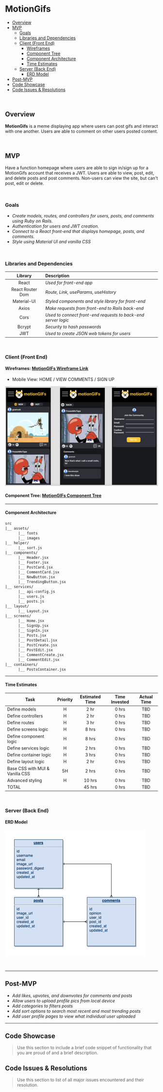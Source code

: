 # MotionGifs

- [Overview](#overview)
- [MVP](#mvp)
  - [Goals](#goals)
  - [Libraries and Dependencies](#libraries-and-dependencies)
  - [Client (Front End)](#client-front-end)
    - [Wireframes](#wireframes)
    - [Component Tree](#component-tree)
    - [Component Architecture](#component-architecture)
    - [Time Estimates](#time-estimates)
  - [Server (Back End)](#server-back-end)
    - [ERD Model](#erd-model)
- [Post-MVP](#post-mvp)
- [Code Showcase](#code-showcase)
- [Code Issues & Resolutions](#code-issues--resolutions)

<br>

## Overview

**MotionGifs** is a meme displaying app where users can post gifs and interact with one another. Users are able to comment on other users posted content.

<br>

## MVP

Have a function homepage where users are able to sign in/sign up for a MotionGifs account that receives a JWT. Users are able to view, post, edit, and delete posts and post comments. Non-users can view the site, but can't post, edit or delete.

<br>

### Goals

- _Create models, routes, and controllers for users, posts, and comments using Ruby on Rails._
- _Authentication for users and JWT creation._
- _Connect to a React front-end that displays homepage, posts, and comments._
- _Style using Material UI and vanilla CSS_

<br>

### Libraries and Dependencies

|     Library      | Description                                                   |
| :--------------: | :------------------------------------------------------------ |
|      React       | _Used for front-end app_                                      |
| React Router Dom | _Route, Link, useParams, useHistory_                          |
|   Material-UI    | _Styled components and style library for front-end_           |
|      Axios       | _Make requests from front-end to Rails back-end_              |
|       Cors       | _Used to connect front-end requests to back-end server logic_ |
|      Bcrypt      | _Security to hash passwords_                                  |
|       JWT        | _Used to create JSON web tokens for users_                    |

<br>

### Client (Front End)

#### Wireframes: [MotionGIFs Wireframe Link](https://www.figma.com/file/Aram4qlCgewyO2y9AsqYUg/MotionGifs?node-id=0%3A1 "wireframe link")

- Mobile View: HOME / VIEW COMMENTS / SIGN UP

![Mobile- Home](assets/MotionGIFs_Wireframe.png)

#### Component Tree: [MotionGIFs Component Tree](https://gist.git.generalassemb.ly/davidtwhitlatch/414107e2560ae0bb65e233570f2fe056#file-component-tree-png)

---

#### Component Architecture

```structure
src
|__ assets/
      |__ fonts
      |__ images
|__ helper/
      |__ sort.js
|__ components/
      |__ Header.jsx
      |__ Footer.jsx
      |__ PostCard.jsx
      |__ CommentCard.jsx
      |__ NewButton.jsx
      |__ TrendingButton.jsx
|__ services/
      |__ api-config.js
      |__ users.js
      |__ posts.js
|__ layout/
      |__ Layout.jsx
|__ screens/
      |__ Home.jsx
      |__ SignUp.jsx
      |__ SignIn.jsx
      |__ Posts.jsx
      |__ PostDetail.jsx
      |__ PostCreate.jsx
      |__ PostEdit.jsx
      |__ CommentCreate.jsx
      |__ CommentEdit.jsx
|__ containers/
      |__ PostsContainer.jsx
```

---

#### Time Estimates

| Task                            | Priority | Estimated Time | Time Invested | Actual Time |
| ------------------------------- | :------: | :------------: | :-----------: | :---------: |
| Define models                   |    H     |      2 hr      |     0 hrs     |     TBD     |
| Define controllers              |    H     |      2 hr      |     0 hrs     |     TBD     |
| Define routes                   |    H     |      3 hr      |     0 hrs     |     TBD     |
| Define screens logic            |    H     |     8 hrs      |     0 hrs     |     TBD     |
| Define component logic          |    H     |     8 hrs      |     0 hrs     |     TBD     |
| Define services logic           |    H     |     2 hrs      |     0 hrs     |     TBD     |
| Define container logic          |    H     |     3 hrs      |     0 hrs     |     TBD     |
| Define layout logic             |    H     |      2 hr      |     0 hrs     |     TBD     |
| Base CSS with MUI & Vanilla CSS |    5H    |     2 hrs      |     0 hrs     |     TBD     |
| Advanced styling                |    H     |     10 hrs     |     0 hrs     |     TBD     |
| TOTAL                           |          |     45 hrs     |     0 hrs     |     TBD     |

<br>

### Server (Back End)

#### ERD Model

![ERD](assets/MotionGIFs.drawio.png)

<br>

---

## Post-MVP

- _Add likes, upvotes, and downvotes for comments and posts_
- _Allow users to upload profile pics from local device_
- _Add categories to filters posts_
- _Add sort options to search most recent and most trending posts_
- _Add user profile pages to view what individual user uploaded_

---

## Code Showcase

> Use this section to include a brief code snippet of functionality that you are proud of and a brief description.

## Code Issues & Resolutions

> Use this section to list of all major issues encountered and their resolution.
